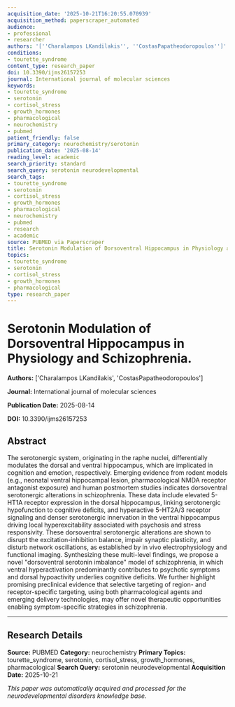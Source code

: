 ```yaml
---
acquisition_date: '2025-10-21T16:20:55.070939'
acquisition_method: paperscraper_automated
audience:
- professional
- researcher
authors: '[''Charalampos LKandilakis'', ''CostasPapatheodoropoulos'']'
conditions:
- tourette_syndrome
content_type: research_paper
doi: 10.3390/ijms26157253
journal: International journal of molecular sciences
keywords:
- tourette_syndrome
- serotonin
- cortisol_stress
- growth_hormones
- pharmacological
- neurochemistry
- pubmed
patient_friendly: false
primary_category: neurochemistry/serotonin
publication_date: '2025-08-14'
reading_level: academic
search_priority: standard
search_query: serotonin neurodevelopmental
search_tags:
- tourette_syndrome
- serotonin
- cortisol_stress
- growth_hormones
- pharmacological
- neurochemistry
- pubmed
- research
- academic
source: PUBMED via Paperscraper
title: Serotonin Modulation of Dorsoventral Hippocampus in Physiology and Schizophrenia.
topics:
- tourette_syndrome
- serotonin
- cortisol_stress
- growth_hormones
- pharmacological
type: research_paper
---
```


# Serotonin Modulation of Dorsoventral Hippocampus in Physiology and Schizophrenia.

**Authors:** ['Charalampos LKandilakis', 'CostasPapatheodoropoulos']

**Journal:** International journal of molecular sciences

**Publication Date:** 2025-08-14

**DOI:** 10.3390/ijms26157253

## Abstract

The serotonergic system, originating in the raphe nuclei, differentially modulates the dorsal and ventral hippocampus, which are implicated in cognition and emotion, respectively. Emerging evidence from rodent models (e.g., neonatal ventral hippocampal lesion, pharmacological NMDA receptor antagonist exposure) and human postmortem studies indicates dorsoventral serotonergic alterations in schizophrenia. These data include elevated 5-HT1A receptor expression in the dorsal hippocampus, linking serotonergic hypofunction to cognitive deficits, and hyperactive 5-HT2A/3 receptor signaling and denser serotonergic innervation in the ventral hippocampus driving local hyperexcitability associated with psychosis and stress responsivity. These dorsoventral serotonergic alterations are shown to disrupt the excitation-inhibition balance, impair synaptic plasticity, and disturb network oscillations, as established by in vivo electrophysiology and functional imaging. Synthesizing these multi-level findings, we propose a novel "dorsoventral serotonin imbalance" model of schizophrenia, in which ventral hyperactivation predominantly contributes to psychotic symptoms and dorsal hypoactivity underlies cognitive deficits. We further highlight promising preclinical evidence that selective targeting of region- and receptor-specific targeting, using both pharmacological agents and emerging delivery technologies, may offer novel therapeutic opportunities enabling symptom-specific strategies in schizophrenia.

---

## Research Details

**Source:** PUBMED
**Category:** neurochemistry
**Primary Topics:** tourette_syndrome, serotonin, cortisol_stress, growth_hormones, pharmacological
**Search Query:** serotonin neurodevelopmental
**Acquisition Date:** 2025-10-21

*This paper was automatically acquired and processed for the neurodevelopmental disorders knowledge base.*
